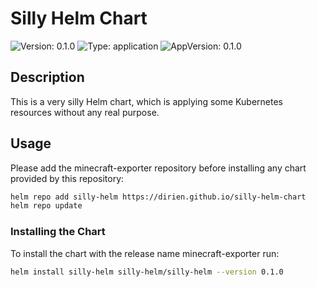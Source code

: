 # Silly Helm Chart

![Version: 0.1.0](https://img.shields.io/badge/Version-0.1.0-informational?style=for-the-badge)
![Type: application](https://img.shields.io/badge/Type-application-informational?style=for-the-badge)
![AppVersion: 0.1.0](https://img.shields.io/badge/AppVersion-0.1.0-informational?style=for-the-badge)

## Description
This is a very silly Helm chart, which is applying some Kubernetes resources without any real purpose.

## Usage

Please add the minecraft-exporter repository before installing any chart provided by this repository:

```bash
helm repo add silly-helm https://dirien.github.io/silly-helm-chart
helm repo update
```

### Installing the Chart

To install the chart with the release name minecraft-exporter run:

```bash
helm install silly-helm silly-helm/silly-helm --version 0.1.0
```
